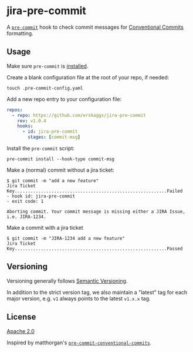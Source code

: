 # jira-pre-commit

A [`pre-commit`](https://pre-commit.com) hook to check commit messages for
[Conventional Commits](https://conventionalcommits.org) formatting.

## Usage

Make sure `pre-commit` is [installed](https://pre-commit.com#install).

Create a blank configuration file at the root of your repo, if needed:

```console
touch .pre-commit-config.yaml
```

Add a new repo entry to your configuration file:

```yaml
repos:
  - repo: https://github.com/erskaggs/jira-pre-commit
    rev: v1.0.4
    hooks:
      - id: jira-pre-commit
        stages: [commit-msg]
```

Install the `pre-commit` script:

```console
pre-commit install --hook-type commit-msg
```

Make a (normal) commit without a jira ticket:

```console
$ git commit -m "add a new feature"
Jira Ticket Key..........................................................Failed
- hook id: jira-pre-commit
- exit code: 1

Aborting commit. Your commit message is missing either a JIRA Issue, i.e. JIRA-1234.

```

Make a commit with a jira ticket
```console
$ git commit -m "JIRA-1234 add a new feature"
Jira Ticket Key..........................................................Passed
```

## Versioning

Versioning generally follows [Semantic Versioning](https://semver.org/).

In addition to the strict version tag, we also maintain a "latest" tag for each
major version, e.g. `v1` always points to the latest `v1.x.x` tag.

## License

[Apache 2.0](LICENSE)

Inspired by matthorgan's [`pre-commit-conventional-commits`](https://github.com/matthorgan/pre-commit-conventional-commits).
